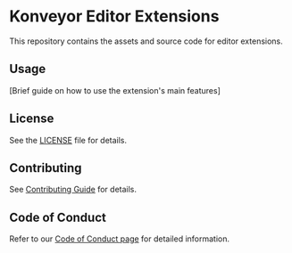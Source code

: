 # Konveyor Editor Extensions

This repository contains the assets and source code for editor extensions.

## Usage

[Brief guide on how to use the extension's main features]

## License

See the [LICENSE](LICENSE.md) file for details.

## Contributing

See [Contributing Guide](https://github.com/konveyor/community/blob/main/CONTRIBUTING.md) for details.

## Code of Conduct
Refer to our [Code of Conduct page](https://github.com/konveyor/community/blob/main/CODE_OF_CONDUCT.md) for detailed information.